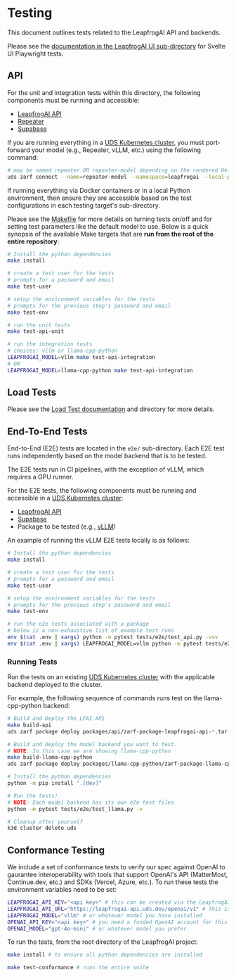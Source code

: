 # Testing

This document outlines tests related to the LeapfrogAI API and backends.

Please see the [documentation in the LeapfrogAI UI sub-directory](../src/leapfrogai_ui/README.md) for Svelte UI Playwright tests.

## API

For the unit and integration tests within this directory, the following components must be running and accessible:

- [LeapfrogAI API](../src/leapfrogai_api/README.md)
- [Repeater](../packages/repeater/README.md)
- [Supabase](../packages/supabase/README.md)

If you are running everything in a [UDS Kubernetes cluster](../k3d-gpu/README.md), you must port-forward your model (e.g., Repeater, vLLM, etc.) using the following command:

```bash
# may be named repeater OR repeater-model depending on the rendered Helm manifests
uds zarf connect --name=repeater-model --namespace=leapfrogai --local-port=50051 --remote-port=50051
```

If running everything via Docker containers or in a local Python environment, then ensure they are accessible based on the test configurations in each testing target's sub-directory.

Please see the [Makefile](./Makefile) for more details on turning tests on/off and for setting test parameters like the default model to use. Below is a quick synopsis of the available Make targets that are **run from the root of the entire repository**:

```bash
# Install the python dependencies
make install

# create a test user for the tests
# prompts for a password and email
make test-user

# setup the environment variables for the tests
# prompts for the previous step's password and email
make test-env

# run the unit tests
make test-api-unit

# run the integration tests
# choices: vllm or llama-cpp-python
LEAPFROGAI_MODEL=vllm make test-api-integration
# OR
LEAPFROGAI_MODEL=llama-cpp-python make test-api-integration
```

## Load Tests

Please see the [Load Test documentation](./load/README.md) and directory for more details.

## End-To-End Tests

End-to-End (E2E) tests are located in the `e2e/` sub-directory. Each E2E test runs independently based on the model backend that is to be tested.

The E2E tests run in CI pipelines, with the exception of vLLM, which requires a GPU runner.

For the E2E tests, the following components must be running and accessible in a [UDS Kubernetes cluster](../k3d-gpu/README.md):

- [LeapfrogAI API](../src/leapfrogai_api/README.md)
- [Supabase](../packages/supabase/README.md)
- Package to be tested (e.g., [vLLM](../packages/vllm/))

An example of running the vLLM E2E tests locally is as follows:

```bash
# Install the python dependencies
make install

# create a test user for the tests
# prompts for a password and email
make test-user

# setup the environment variables for the tests
# prompts for the previous step's password and email
make test-env

# run the e2e tests associated with a package
# below is a non-exhaustive list of example test runs
env $(cat .env | xargs) python -m pytest tests/e2e/test_api.py -vvv
env $(cat .env | xargs) LEAPFROGAI_MODEL=vllm python -m pytest tests/e2e/test_llm_generation.py -vvv
```

### Running Tests

Run the tests on an existing [UDS Kubernetes cluster](../k3d-gpu/README.md) with the applicable backend deployed to the cluster.

For example, the following sequence of commands runs test on the llama-cpp-python backend:

```bash
# Build and Deploy the LFAI API
make build-api
uds zarf package deploy packages/api/zarf-package-leapfrogai-api-*.tar.zst

# Build and Deploy the model backend you want to test.
# NOTE: In this case we are showing llama-cpp-python
make build-llama-cpp-python
uds zarf package deploy packages/llama-cpp-python/zarf-package-llama-cpp-python-*.tar.zst

# Install the python dependencies
python -m pip install ".[dev]"

# Run the tests!
# NOTE: Each model backend has its own e2e test files
python -m pytest tests/e2e/test_llama.py -v

# Cleanup after yourself
k3d cluster delete uds
```

## Conformance Testing

We include a set of conformance tests to verify our spec against OpenAI to gaurantee interoperability with tools that support OpenAI's API (MatterMost, Continue.dev, etc.) and SDKs (Vercel, Azure, etc.). To run these tests the environment variables need to be set:

```bash
LEAPFROGAI_API_KEY="<api key>" # this can be created via the LeapfrogAI UI or Supabase
LEAPFROGAI_API_URL="https://leapfrogai-api.uds.dev/openai/v1" # This is the default when using a UDS-bundle locally
LEAPFROGAI_MODEL="vllm" # or whatever model you have installed
OPENAI_API_KEY="<api key>" # you need a funded OpenAI account for this
OPENAI_MODEL="gpt-4o-mini" # or whatever model you prefer
```

To run the tests, from the root directory of the LeapfrogAI project:

```bash
make install # to ensure all python dependencies are installed

make test-conformance # runs the entire suite
```
